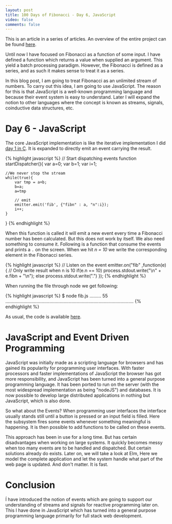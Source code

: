 ```yaml
---
layout: post
title: 100 Days of Fibonacci - Day 6, JavaScript
video: false
comments: false
---
```


This is an article in a series of articles. An overview of the entire
project can be found [here](/blog/100-days-of-fibonacci-overview/).

Until now I have focused on Fibonacci as a function of some input.
I have defined a function which returns a value when supplied an argument.
This yield a batch processing paradigm. However, the Fibonacci is defined as
a series, and as such it makes sense to treat it as a series.

In this blog post, I am going to treat Fibonacci as an unlimited stream of
numbers. To carry out this idea, I am going to use JavaScript. The reason
for this is that JavaScript is a well-known programming language and
because their event system is easy to understand. Later I will expand
the notion to other languages where the concept is known as streams,
signals, coinductive data structures, etc.

# Day 6 - JavaScript
The core JavaScript implementation is like the iterative implementation
I did [day 1 in C](/blog/100-days-of-fibonacci-day-1-c/).
It is expanded to directly emit an event carrying the result.

{% highlight javascript %}
// Start dispatching events
function startDispatcher(){
    var a=0;
    var b=1;
    var i=1;

    //We never stop the stream
    while(true){
        var tmp = a+b;
        b=a;
        a=tmp

        // emit
        emitter.emit('fib', {"fibn" : a, "n":i});
        i++;
    }
}
{% endhighlight %}

When this function is called it will emit a new event every time a
Fibonacci number has been calculated. But this does not work by itself. We
also need something to consume it. Following is a function that consume the
events and prints a `.` on the screen. When we hit _n = 10_ we write the
corresponding element in the Fibonacci series.

{% highlight javascript %}
// Listen on the event
emitter.on("fib" ,function(e){
    // Only write result when n is 10
    if(e.n == 10)
        process.stdout.write("\n" + e.fibn + "\n");
    else
        process.stdout.write(".")
});
{% endhighlight %}

When running the file through node we get following:

{% highlight javascript %}
$ node fib.js 
.........
55
...................................................................................................
{% endhighlight %}

As usual, the code is available
[here](https://github.com/madsbuch/snippets/blob/master/fibonacci/fib.js).

# JavaScript and Event Driven Programming
JavaScript was initially made as a scripting language for browsers and
has gained its popularity for programming user interfaces. With faster
processors and faster implementations of JavaScript the browser has got
more responsibility, and JavaScript has been turned into a general purpose
programming language. It has been ported to run on the server (with the
most widespread implementation as being "nodeJS") and databases. It
is now possible to develop large distributed applications in nothing but
JavaScript, which is also done.

So what about the Events? When programming user interfaces the interface
usually stands still until a button is pressed or an input field is
filled. Here the subsystem fires some events whenever something meaningful
is happening. It is then possible to add functions to be called on these
events.

This approach has been in use for a long time. But has certain disadvantages
when working on large systems. It quickly becomes messy when too many events
are to be handled and dispatched. But certain solutions already do exists.
Later on, we will take a look at Elm, Here we model the complete application
and let the system handle what part of the web page is updated. And don't
matter. It is fast.

# Conclusion
Í have introduced the notion of events which are going to support our
understanding of streams and signals for reactive programming later on.
This I have done in JavaScript which has turned into a general purpose
programming language primarily for full stack web development.